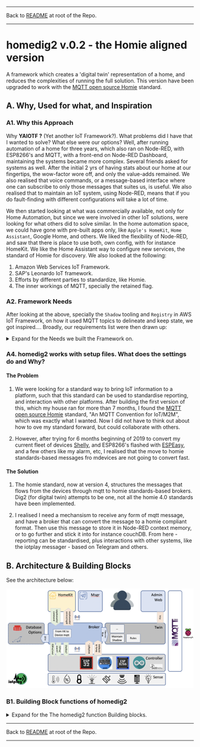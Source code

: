 * * *
Back to [README](../README.md) at root of the Repo. 
* * *
 

# homedig2 v.0.2 - the Homie aligned version

A framework which creates a 'digital twin' representation of a home, and reduces the complexities of running the full solution. This version have been upgraded to work with the [MQTT open source Homie](https://homieiot.github.io) standard.

## A. Why, Used for what, and Inspiration

### A1. Why this Approach

Why **YAIOTF ?** (Yet another IoT Framework?). What problems did I have that I wanted to solve? What else were our options? Well, after running automation of a home for three years, which also ran on Node-RED, with ESP8266's and MQTT, with a front-end on Node-RED Dashboard, maintaining the systems became more complex. Several friends asked for systems as well. After the initial 2 yrs of having stats about our home at our fingertips, the wow-factor wore off, and only the value-adds remained. We also realised that voice commands, or a message-based interface where one can subscribe to only those messages that suites us, is useful. We also realised that to maintain an IoT system, using Node-RED, means that if you do fault-finding with different configurations will take a lot of time.

We then started looking at what was commercially available, not only for Home Automation, but since we were involved in other IoT solutions, were looking for what others did to solve similar. In the home automation space, we could have gone with pre-built apps only, like `Apple's HomeKit`, `Home Assistant`, Google Home, and others. We liked the flexibility of Node-RED, and saw that there is place to use both, own config, with for instance HomeKit. We like the Home Assistant way to configure new services, the standard of Homie for discovery. We also looked at the following:

  1. Amazon Web Services IoT Framework.  
  2. SAP's Leonardo IoT framework.
  3. Efforts by different parties to standardize, like Homie.
  4. The inner workings of MQTT, specially the retained flag.

### A2. Framework Needs

After looking at the above, specially the `Shadow` tooling and `Registry` in AWS IoT Framework, on how it used MQTT topics to delineate and keep state, we got inspired.... Broadly, our requirements list were then drawn up:

<details>
    <summary>Expand for the Needs we built the Framework on.</summary>

|#| Requirement Description |Req. Name|  
|-|-------------------------|-------------------  
|1|A framework, that created definition of the IoT devices, only in one place. |Registry |
|2|A capability where the complexity of receiving, sending, and managing the underlying IoT devices is hidden from the rest of the framework. |Broker |
|3|Standardized messaging symantics, where messages in the framework, and to other building blocks are standardised, to reduce maintenance. | The iotp message protocol |
|4| Retention of the latest-, and previous state of devices, to determine for instance durations between changes in state, thus the 'Digital Twin' of the Devices. | Twin Shadow |
|5| A rules engine, that can watch the states of devices, and take actions based on a severity of the state | Twin Rules Engine |
|6|The ability to plug in other solutions, (which can run in its own space, which will reduce maintenance), only communicating to the rest through mqtt messages, to provide new functionality, without needing to know the underlying protocols of talking to the IoT devices.  |Docker containers talking to 'The Broker'|
|7|A Plug-in to enable Apple HomeKit, where The Broker talks in the Apple HomeKit json format to it, and it talks back to the Broker - and not with the Devices  |HomeKit Node-RED Docker container|

Other solutions can now be 'plugged-in' as well, we are working on a `Messenger` container.

</details>
   

### A4. homedig2 works with setup files. What does the settings do and Why?

#### The Problem

1. We were looking for a standard way to bring IoT information to a platform, such that this standard can be used to standardise reporting, and interaction with other platforms. After building the first version of this, which my house ran for more than 7 months, I found the [MQTT open source Homie](https://homieiot.github.io) standard, "An MQTT Convention for IoT/M2M", which was exactly what I wanted. Now I did not have to think out about how to ove my standard forward, but could collaborate with others.

1. However, after trying for 6 months beginning of 2019 to convert my current fleet of devices [Shelly](https://shelly.cloud), and ESP8266's flashed with [ESPEasy](https://espeasy.readthedocs.io/en/latest/), and a few others like my alarm, etc, I realised that the move to homie standards-based messages fro mdevices are not going to convert fast. 

#### The Solution    

1. The homie standard, now at version 4, structures the messages that flows from the devices through mqtt to homie standards-based brokers. Dig2 (for digital twin) attempts to be one, not all the homie 4.0 standards have been implemented.   

1. I realised I need a mechansism to receive any form of mqtt message, and have a broker that can convert the message to a homie compliant format. Then use this message to store it in Node-RED context memory, or to go further and stick it into for instance couchDB. From here - reporting can be standardised, plus interactions with other systems, like the iotplay messager - based on Telegram and others.   


## B. Architecture & Building Blocks

See the architecture below:

![The dig2 Architecture](docs/images/dig2_Architecture.png)



### B1. Building Block functions of homedig2

<details>
    <summary>Expand for the The homedig2 function Building blocks. </summary>

```
1. Application Settings:   
   a. Registry
   b. Rules. (Severity, Action settings)
   c. Config settings

2. In-Memory Settings Lists
   a. Things Registry
   b. Things Shadow  
   c. Others

3. Broker:
   a. to dig2, from controllers (Using the `homie` protocol):
      i. Shelly
     ii. espeasy
   b. to controllers, from:
      i. HomeKit
     ii. dig2Msgr (not impl.)
   c. to HomeKit, from dig2 (Using the digsHomeKit protocol):
   d. to CoachDB, from dig2

4. Events Engine:
   a. Prime the Lists:
      i. Registry & Shadow lists
     ii. Display list
   b. Maintain in-memory lists (prune)
   c. On Event arrival:
      i. Update Shadow on Events
     ii. Update Thing events list
   d. Thing inter-Event calculations (DEPRECATED)

5. Rules Engine:
   a. Define Rules (yaml)
   b. Apply rule to event
   c. Update Shadow
   d. Make actions available to other platforms

6. Web Admin Interface:
   a. Things Registry & Controllers
   b. Things Shadow
   c. Things Status. Events, Totals  
   d. Setup.
      i. Severity Grading
     ii. Action Types
    iii. Severity Mapping Rules

7. Testbed. Trigger test events.
```
</details>


* * *
Back to [README](../README.md) at root of the Repo. 
* * *
 